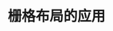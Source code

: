 ---
title: '栅格布局的应用'
categories:
- 前端
tags: 
- 栅格
- 管理系统
- 表单
- 布局
description: 栅格布局如何快速，可靠，响应式，以及保持一定的自由度布局
cover: https://blog-misaka1033.oss-cn-beijing.aliyuncs.com/blog/images/f789a4d1a860ddccb074c2212336bdb1c3d32ac7.png@518w_1e_1c.png

---